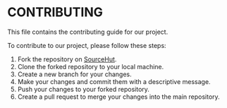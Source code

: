 # CONTRIBUTING

This file contains the contributing guide for our project.

To contribute to our project, please follow these steps:

1. Fork the repository on [SourceHut](https://ayco.io/sh/mcfly).
2. Clone the forked repository to your local machine.
3. Create a new branch for your changes.
4. Make your changes and commit them with a descriptive message.
5. Push your changes to your forked repository.
6. Create a pull request to merge your changes into the main repository.
